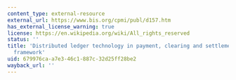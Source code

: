 ```yaml
---
content_type: external-resource
external_url: https://www.bis.org/cpmi/publ/d157.htm
has_external_license_warning: true
license: https://en.wikipedia.org/wiki/All_rights_reserved
status: ''
title: 'Distributed ledger technology in payment, clearing and settlement: An analytical
  framework'
uid: 679976ca-a7e3-46c1-887c-32d25ff28be2
wayback_url: ''
---
```

